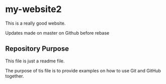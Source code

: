 # my-website2

This is a really good website.



Updates made on master on Github before rebase


## Repository Purpose


This file is just a readme file.

The purpose of tis file is to provide examples on how to use Git and GitHub together.